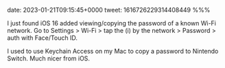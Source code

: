 date: 2023-01-21T09:15:45+0000
tweet: 1616726229314408449
%%%

I just found iOS 16 added viewing/copying the password of a known Wi-Fi network. Go to Settings &gt; Wi-Fi &gt; tap the (i) by the network &gt; Password &gt; auth with Face/Touch ID.

I used to use Keychain Access on my Mac to copy a password to Nintendo Switch. Much nicer from iOS.
